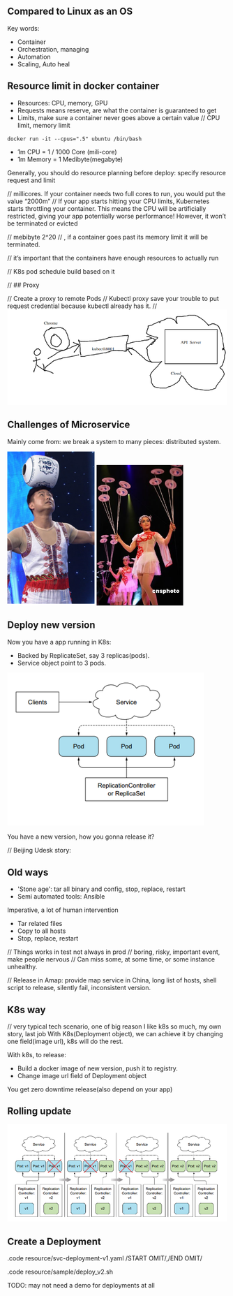 
## Compared to Linux as an OS

Key words: 

- Container
- Orchestration, managing
- Automation 
- Scaling, Auto heal

## Resource limit in docker container

*  Resources: CPU, memory, GPU
*  Requests means reserve, are what the container is guaranteed to get
*  Limits, make sure a container never goes above a certain value
// CPU limit, memory limit


```
docker run -it --cpus=".5" ubuntu /bin/bash
```

*  1m CPU = 1 / 1000 Core (mili-core)
*  1m Memory = 1 Medibyte(megabyte)

Generally, you should do resource planning before deploy: specify resource request and limit

// millicores. If your container needs two full cores to run, you would put the value “2000m”
//  If your app starts hitting your CPU limits, Kubernetes starts throttling your container. This means the CPU will be artificially restricted, giving your app potentially worse performance! However, it won’t be terminated or evicted

//  mebibyte 2^20
// , if a container goes past its memory limit it will be terminated.

//  it’s important that the containers have enough resources to actually run

// K8s pod schedule build based on it




// ## Proxy

// Create a proxy to remote Pods
// Kubectl proxy save your trouble to put request credential because kubectl already has it.
 //  ![20200705211742](https://raw.githubusercontent.com/eliteGoblin/images/master/blog/img/picgo/20200705211742.png)


 ## Challenges of Microservice

Mainly come from: we break a system to many pieces: distributed system.

<img src="https://raw.githubusercontent.com/eliteGoblin/images/master/blog/img/picgo/20201024121824.png" alt="20201024121824" style="width:200px"/> 

<img src="https://raw.githubusercontent.com/eliteGoblin/images/master/blog/img/picgo/20201024121958.png" alt="20201024121958" style="width:200px"/>



## Deploy new version

Now you have a app running in K8s: 

*  Backed by ReplicateSet, say 3 replicas(pods). 
*  Service object point to 3 pods.

<img src="https://raw.githubusercontent.com/eliteGoblin/images/master/blog/img/picgo/20201021092340.png" alt="20201021092340" style="width:450px"/>

You have a new version, how you gonna release it?

// Beijing Udesk story: 

## Old ways

*  'Stone age': tar all binary and config, stop, replace, restart
*  Semi automated tools: Ansible

Imperative, a lot of human intervention
*  Tar related files
*  Copy to all hosts
*  Stop, replace, restart

// Things works in test not always in prod
// boring, risky, important event, make people nervous
// Can miss some, at some time, or some instance unhealthy.

// Release in Amap: provide map service in China, long list of hosts, shell script to release, silently fail, inconsistent version.

## K8s way

// very typical tech scenario, one of big reason I like k8s so much, my own story, last job
With K8s(Deployment object), we can achieve it by changing one field(image url), k8s will do the rest.

With k8s, to release:

*  Build a docker image of new version, push it to registry.
*  Change image url field of Deployment object

You get zero downtime release(also depend on your app)

## Rolling update

<img src="https://raw.githubusercontent.com/eliteGoblin/images/master/blog/img/picgo/20201021102401.png" alt="20201021102401" style="width:1000px"/>

## Create a Deployment

.code resource/svc-deployment-v1.yaml /START OMIT/,/END OMIT/

.code resource/sample/deploy_v2.sh

TODO: may not need a demo for deployments at all